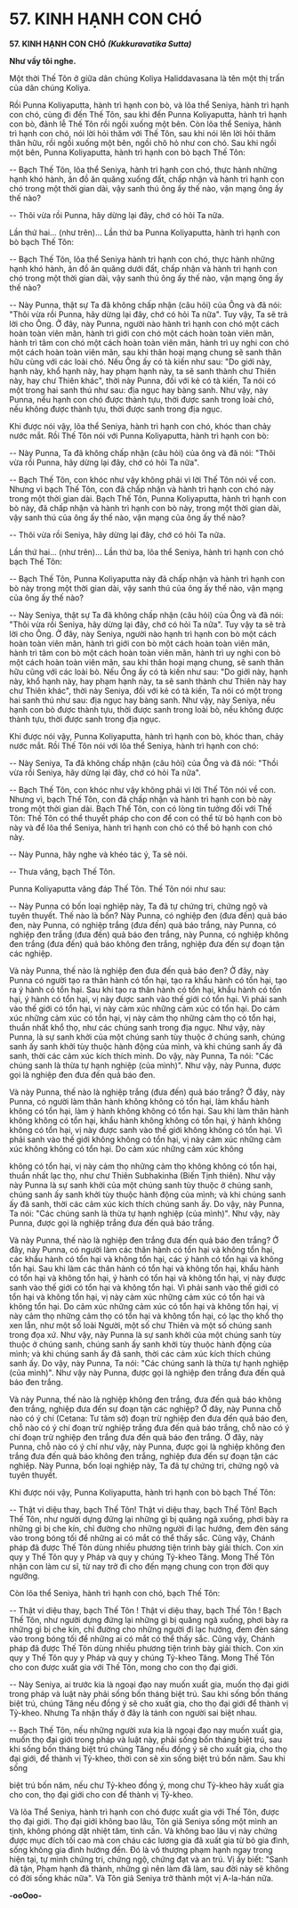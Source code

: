 # 57. KINH HẠNH CON CHÓ

**57. KINH HẠNH CON CHÓ**
***(Kukkuravatika Sutta)***

**Như vầy tôi nghe.**

Một thời Thế Tôn ở giữa dân chúng Koliya Haliddavasana là tên một thị trấn của dân chúng Koliya.

Rồi Punna Koliyaputta, hành trì hạnh con bò, và lõa thể Seniya, hành trì hạnh con chó, cùng đi đến Thế
Tôn, sau khi đến Punna Koliyaputta, hành trì hạnh con bò, đảnh lễ Thế Tôn rồi ngồi xuống một bên.
Còn lõa thể Seniya, hành trì hạnh con chó, nói lời hỏi thăm với Thế Tôn, sau khi nói lên lời hỏi thăm
thân hữu, rồi ngồi xuống một bên, ngồi chõ hỏ như con chó. Sau khi ngồi một bên, Punna Koliyaputta,
hành trì hạnh con bò bạch Thế Tôn:

-- Bạch Thế Tôn, lõa thể Seniya, hành trì hạnh con chó, thực hành những hạnh khó hành, ăn đồ ăn quăng
xuống đất, chấp nhận và hành trì hạnh con chó trong một thời gian dài, vậy sanh thú ông ấy thế nào, vận
mạng ông ấy thế nào?

-- Thôi vừa rồi Punna, hãy dừng lại đây, chớ có hỏi Ta nữa.

Lần thứ hai... (như trên)... Lần thứ ba Punna Koliyaputta, hành trì hạnh con bò bạch Thế Tôn:

-- Bạch Thế Tôn, lõa thể Seniya hành trì hạnh con chó, thực hành những hạnh khó hành, ăn đồ ăn quăng
dưới đất, chấp nhận và hành trì hạnh con chó trong một thời gian dài, vậy sanh thú ông ấy thế nào, vận
mạng ông ấy thế nào?

-- Này Punna, thật sự Ta đã không chấp nhận (câu hỏi) của Ông và đã nói: "Thôi vừa rồi Punna, hãy
dừng lại đây, chớ có hỏi Ta nữa". Tuy vậy, Ta sẽ trả lời cho Ông. Ở đây, này Punna, người nào hành trì
hạnh con chó một cách hoàn toàn viên mãn, hành trì giới con chó một cách hoàn toàn viên mãn, hành trì
tâm con chó một cách hoàn toàn viên mãn, hành trì uy nghi con chó một cách hoàn toàn viên mãn, sau
khi thân hoại mạng chung sẽ sanh thân hữu cùng với các loài chó. Nếu Ông ấy có tà kiến như sau: "Do
giới này, hạnh này, khổ hạnh này, hay phạm hạnh này, ta sẽ sanh thành chư Thiên này, hay chư Thiên
khác", thời này Punna, đối với kẻ có tà kiến, Ta nói có một trong hai sanh thú như sau: địa ngục hay
bàng sanh. Như vậy, này Punna, nếu hạnh con chó được thành tựu, thời được sanh trong loài chó, nếu
không được thành tựu, thời được sanh trong địa ngục.

Khi được nói vậy, lõa thể Seniya, hành trì hạnh con chó, khóc than chảy nước mắt. Rồi Thế Tôn nói với
Punna Koliyaputta, hành trì hạnh con bò:

-- Này Punna, Ta đã không chấp nhận (câu hỏi) của ông và đã nói: "Thôi vừa rồi Punna, hãy dừng lại
đây, chớ có hỏi Ta nữa".

-- Bạch Thế Tôn, con khóc như vậy không phải vì lời Thế Tôn nói về con. Nhưng vì bạch Thế Tôn, con
đã chấp nhận và hành trì hạnh con chó này trong một thời gian dài. Bạch Thế Tôn, Punna Koliyaputta,
hành trì hạnh con bò này, đã chấp nhận và hành trì hạnh con bò này, trong một thời gian dài, vậy sanh
thú của ông ấy thế nào, vận mạng của ông ấy thế nào?

-- Thôi vừa rồi Seniya, hãy dừng lại đây, chớ có hỏi Ta nữa.

Lần thứ hai... (như trên)... Lần thứ ba, lõa thể Seniya, hành trì hạnh con chó bạch Thế Tôn:

-- Bạch Thế Tôn, Punna Koliyaputta này đã chấp nhận và hành trì hạnh con bò này trong một thời gian
dài, vậy sanh thú của ông ấy thế nào, vận mạng của ông ấy thế nào?

-- Này Seniya, thật sự Ta đã không chấp nhận (câu hỏi) của Ông và đã nói: "Thôi vừa rồi Seniya, hãy
dừng lại đây, chớ có hỏi Ta nữa". Tuy vậy ta sẽ trả lời cho Ông. Ở đây, này Seniya, người nào hạnh trì
hạnh con bò một cách hoàn toàn viên mãn, hành trì giới con bò một cách hoàn toàn viên mãn, hành trì
tâm con bò một cách hoàn toàn viên mãn, hành trì uy nghi con bò một cách hoàn toàn viên mãn, sau khi
thân hoại mạng chung, sẽ sanh thân hữu cũng với các loài bò. Nếu Ông ấy có tà kiến như sau: "Do giới
này, hạnh này, khổ hạnh này, hay phạm hạnh này, ta sẽ sanh thành chư Thiên này hay chư Thiên khác",
thời này Seniya, đối với kẻ có tà kiến, Ta nói có một trong hai sanh thú như sau: địa ngục hay bàng sanh.
Như vậy, này Seniya, nếu hạnh con bò được thành tựu, thời được sanh trong loài bò, nếu không được
thành tựu, thời được sanh trong địa ngục.

Khi được nói vậy, Punna Koliyaputta, hành trì hạnh con bò, khóc than, chảy nước mắt. Rồi Thế Tôn nói
với lõa thể Seniya, hành trì hạnh con chó:

-- Này Seniya, Ta đã không chấp nhận (câu hỏi) của Ông và đã nói: "Thồi vừa rồi Seniya, hãy dừng lại
đây, chớ có hỏi Ta nữa".

-- Bạch Thế Tôn, con khóc như vậy không phải vì lời Thế Tôn nói về con. Nhưng vì, bạch Thế Tôn, con
đã chấp nhận và hành trì hạnh con bò này trong một thời gian dài. Bạch Thế Tôn, con có lòng tin tưởng
đối với Thế Tôn: Thế Tôn có thể thuyết pháp cho con để con có thể từ bỏ hạnh con bò này và để lõa thể
Seniya, hành trì hạnh con chó có thể bỏ hạnh con chó này.

-- Này Punna, hãy nghe và khéo tác ý, Ta sẽ nói.

-- Thưa vâng, bạch Thế Tôn.

Punna Koliyaputta vâng đáp Thế Tôn. Thế Tôn nói như sau:

-- Này Punna có bốn loại nghiệp này, Ta đã tự chứng tri, chứng ngộ và tuyên thuyết. Thế nào là bốn?
Này Punna, có nghiệp đen (đưa đến) quả báo đen, này Punna, có nghiệp trắng (đưa đến) quả báo trắng,
này Punna, có nghiệp đen trắng (đưa đến) quả báo đen trắng, này Punna, có nghiệp không đen trắng
(đưa đến) quả báo không đen trắng, nghiệp đưa đến sự đoạn tận các nghiệp.

Và này Punna, thế nào là nghiệp đen đưa đến quả báo đen? Ở đây, này Punna có người tạo ra thân hành
có tổn hại, tạo ra khẩu hành có tổn hại, tạo ra ý hành có tổn hại. Sau khi tạo ra thân hành có tổn hại,
khẩu hành có tổn hại, ý hành có tổn hại, vị này được sanh vào thế giới có tổn hại. Vì phải sanh vào thế
giới có tổn hại, vị này cảm xúc những cảm xúc có tổn hại. Do cảm xúc những cảm xúc có tổn hại, vị này
cảm thọ những cảm thọ có tổn hại, thuần nhất khổ thọ, như các chúng sanh trong địa ngục. Như vậy, này
Punna, là sự sanh khởi của một chúng sanh tùy thuộc ở chúng sanh, chúng sanh ấy sanh khởi tùy thuộc
hành động của mình, và khi chúng sanh ấy đã sanh, thời các cảm xúc kích thích mình. Do vậy, này
Punna, Ta nói: "Các chúng sanh là thừa tự hạnh nghiệp (của mình)". Như vậy, này Punna, được gọi là
nghiệp đen đưa đến quả báo đen.

Và này Punna, thế nào là nghiệp trắng (đưa đến) quả báo trắng? Ở đây, này Punna, có người làm thân
hành không không có tổn hại, làm khẩu hành không có tổn hại, làm ý hành không không có tổn hại. Sau
khi làm thân hành không không có tổn hại, khẩu hành không không có tổn hại, ý hành không không có
tổn hại, vị này được sanh vào thế giới không không có tổn hại. Vì phải sanh vào thế giới không không
có tổn hại, vị này cảm xúc những cảm xúc không không có tổn hại. Do cảm xúc những cảm xúc không

không có tổn hại, vị này cảm thọ những cảm thọ không không có tổn hại, thuần nhất lạc thọ, như chư
Thiên Subhakinha (Biến Tịnh thiên). Như vậy này Punna là sự sanh khởi của một chúng sanh tùy thuộc
ở chúng sanh, chúng sanh ấy sanh khởi tùy thuộc hành động của mình; và khi chúng sanh ấy đã sanh,
thời các cảm xúc kích thích chúng sanh ấy. Do vậy, này Punna, Ta nói: "Các chúng sanh là thừa tự hạnh
nghiệp (của mình)". Như vậy, này Punna, được gọi là nghiệp trắng đưa đến quả báo trắng.

Và này Punna, thế nào là nghiệp đen trắng đưa đến quả báo đen trắng? Ở đây, này Punna, có người làm
các thân hành có tổn hại và không tổn hại, các khẩu hành có tổn hại và không tổn hại, các ý hành có tổn
hại và không tổn hại. Sau khi làm các thân hành có tổn hại và không tổn hại, khẩu hành có tổn hại và
không tổn hại, ý hành có tổn hại và không tổn hại, vị này được sanh vào thế giới có tổn hại và không tổn
hại. Vì phải sanh vào thế giới có tổn hại và không tổn hại, vị này cảm xúc những cảm xúc có tổn hại và
không tổn hại. Do cảm xúc những cảm xúc có tổn hại và không tổn hại, vị này cảm thọ những cảm thọ
có tổn hại và không tổn hại, có lạc thọ khổ thọ xen lẫn, như một số loài Người, một số chư Thiên và một
số chúng sanh trong đọa xứ. Như vậy, này Punna là sự sanh khởi của một chúng sanh tùy thuộc ở chúng
sanh, chúng sanh ấy sanh khởi tùy thuộc hành động của mình; và khi chúng sanh ấy đã sanh, thời các
cảm xúc kích thích chúng sanh ấy. Do vậy, này Punna, Ta nói: "Các chúng sanh là thừa tự hạnh nghiệp
(của mình)". Như vậy này Punna, được gọi là nghiệp đen trắng đưa đến quả báo đen trắng.

Và này Punna, thế nào là nghiệp không đen trắng, đưa đến quả báo không đen trắng, nghiệp đưa đến sự
đoạn tận các nghiệp? Ở đây, này Punna chỗ nào có ý chí (Cetana: Tư tâm sở) đoạn trừ nghiệp đen đưa
đến quả báo đen, chỗ nào có ý chí đoạn trừ nghiệp trắng đưa đến quả báo trắng, chỗ nào có ý chí đoạn
trừ nghiệp đen trắng đưa đến quả báo đen trắng. Ở đây, này Punna, chỗ nào có ý chí như vậy, này
Punna, được gọi là nghiệp không đen trắng đưa đến quả báo không đen trắng, nghiệp đưa đến sự đoạn
tận các nghiệp. Này Punna, bốn loại nghiệp này, Ta đã tự chứng tri, chứng ngộ và tuyên thuyết.

Khi được nói vậy, Punna Koliyaputta, hành trì hạnh con bò bạch Thế Tôn:

-- Thật vi diệu thay, bạch Thế Tôn! Thật vi diệu thay, bạch Thế Tôn! Bạch Thế Tôn, như người dựng
đứng lại những gì bị quăng ngã xuống, phơi bày ra những gì bị che kín, chỉ đường cho những người đi
lạc hướng, đem đèn sáng vào trong bóng tối để những ai có mắt có thể thấy sắc. Cũng vậy, Chánh pháp
đã được Thế Tôn dùng nhiều phương tiện trình bày giải thích. Con xin quy y Thế Tôn quy y Pháp và
quy y chúng Tỷ-kheo Tăng. Mong Thế Tôn nhận con làm cư sĩ, từ nay trở đi cho đến mạng chung con
trọn đời quy ngưỡng.

Còn lõa thể Seniya, hành trì hạnh con chó, bạch Thế Tôn:

-- Thật vi diệu thay, bạch Thế Tôn ! Thật vi diệu thay, bạch Thế Tôn ! Bạch Thế Tôn, như người dựng
đứng lại những gì bị quăng ngã xuống, phơi bày ra những gì bị che kín, chỉ đường cho những người đi
lạc hướng, đem đèn sáng vào trong bóng tối để những ai có mắt có thể thấy sắc. Cũng vậy, Chánh pháp
đã được Thế Tôn dùng nhiều phương tiện trình bày giải thích. Con xin quy y Thế Tôn quy y Pháp và
quy y chúng Tỷ-kheo Tăng. Mong Thế Tôn cho con được xuất gia với Thế Tôn, mong cho con thọ đại
giới.

-- Này Seniya, ai trước kia là ngoại đạo nay muốn xuất gia, muốn thọ đại giới trong pháp và luật này
phải sống bốn tháng biệt trú. Sau khi sống bốn tháng biệt trú, chúng Tăng nếu đồng ý sẽ cho xuất gia,
cho thọ đại giới để thành vị Tỷ-kheo. Nhưng Ta nhận thấy ở đây là tánh con người sai biệt nhau.

-- Bạch Thế Tôn, nếu những người xưa kia là ngoại đạo nay muốn xuất gia, muốn thọ đại giới trong
pháp và luật này, phải sống bốn tháng biệt trú, sau khi sống bốn tháng biệt trú chúng Tăng nếu đồng ý sẽ
cho xuất gia, cho thọ đại giới, để thành vị Tỷ-kheo, thời con sẽ xin sống biệt trú bốn năm. Sau khi sống

biệt trú bốn năm, nếu chư Tỷ-kheo đồng ý, mong chư Tỷ-kheo hãy xuất gia cho con, thọ đại giới cho
con để thành vị Tỷ-kheo.

Và lõa Thể Seniya, hành trì hạnh con chó được xuất gia với Thế Tôn, được thọ đại giới. Thọ đại giới
không bao lâu, Tôn giả Seniya sống một mình an tịnh, không phóng dật nhiệt tâm, tinh cần. Và không
bao lâu vị này chứng được mục đích tối cao mà con cháu các lương gia đã xuất gia từ bỏ gia đình, sống
không gia đình hướng đến. Ðó là vô thượng phạm hạnh ngay trong hiện tại, tự mình chứng tri, chứng
ngộ, chứng đạt và an trú. Vị ấy biết: "Sanh đã tận, Phạm hạnh đã thành, những gì nên làm đã làm, sau
đời này sẽ không có đời sống khác nữa". Và Tôn giả Seniya trở thành một vị A-la-hán nữa.

**-ooOoo-**


